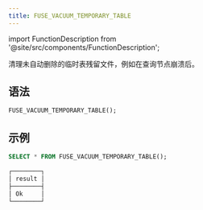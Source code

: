 ```yaml
---
title: FUSE_VACUUM_TEMPORARY_TABLE
---
```

import FunctionDescription from '@site/src/components/FunctionDescription';

<FunctionDescription description="引入或更新于：v1.2.666"/>

清理未自动删除的临时表残留文件，例如在查询节点崩溃后。

## 语法

```sql
FUSE_VACUUM_TEMPORARY_TABLE();
```

## 示例

```sql
SELECT * FROM FUSE_VACUUM_TEMPORARY_TABLE();

┌────────┐
│ result │
├────────┤
│ Ok     │
└────────┘
```